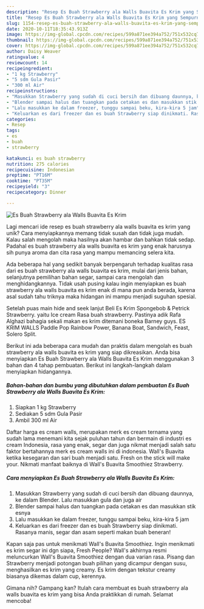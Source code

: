 ```yaml
---
description: "Resep Es Buah Strawberry ala Walls Buavita Es Krim yang Sempurna"
title: "Resep Es Buah Strawberry ala Walls Buavita Es Krim yang Sempurna"
slug: 1154-resep-es-buah-strawberry-ala-walls-buavita-es-krim-yang-sempurna
date: 2020-10-11T18:35:43.913Z
image: https://img-global.cpcdn.com/recipes/599a871ee394a752/751x532cq70/es-buah-strawberry-ala-walls-buavita-es-krim-foto-resep-utama.jpg
thumbnail: https://img-global.cpcdn.com/recipes/599a871ee394a752/751x532cq70/es-buah-strawberry-ala-walls-buavita-es-krim-foto-resep-utama.jpg
cover: https://img-global.cpcdn.com/recipes/599a871ee394a752/751x532cq70/es-buah-strawberry-ala-walls-buavita-es-krim-foto-resep-utama.jpg
author: Daisy Weaver
ratingvalue: 4
reviewcount: 14
recipeingredient:
- "1 kg Strawberry"
- "5 sdm Gula Pasir"
- "300 ml Air"
recipeinstructions:
- "Masukkan Strawberry yang sudah di cuci bersih dan dibuang daunnya, ke dalam Blender. Lalu masukkan gula dan juga air"
- "Blender sampai halus dan tuangkan pada cetakan es dan masukkan stik esnya"
- "Lalu masukkan ke dalam freezer, tunggu sampai beku, kira-kira 5 jam"
- "Keluarkan es dari freezer dan es buah Strawberry siap dinikmati. Rasanya manis, segar dan asam seperti makan buah beneran!"
categories:
- Resep
tags:
- es
- buah
- strawberry

katakunci: es buah strawberry 
nutrition: 275 calories
recipecuisine: Indonesian
preptime: "PT16M"
cooktime: "PT35M"
recipeyield: "3"
recipecategory: Dinner

---
```



![Es Buah Strawberry ala Walls Buavita Es Krim](https://img-global.cpcdn.com/recipes/599a871ee394a752/751x532cq70/es-buah-strawberry-ala-walls-buavita-es-krim-foto-resep-utama.jpg)

Lagi mencari ide resep es buah strawberry ala walls buavita es krim yang unik? Cara menyiapkannya memang tidak susah dan tidak juga mudah. Kalau salah mengolah maka hasilnya akan hambar dan bahkan tidak sedap. Padahal es buah strawberry ala walls buavita es krim yang enak harusnya sih punya aroma dan cita rasa yang mampu memancing selera kita.

Ada beberapa hal yang sedikit banyak berpengaruh terhadap kualitas rasa dari es buah strawberry ala walls buavita es krim, mulai dari jenis bahan, selanjutnya pemilihan bahan segar, sampai cara mengolah dan menghidangkannya. Tidak usah pusing kalau ingin menyiapkan es buah strawberry ala walls buavita es krim enak di mana pun anda berada, karena asal sudah tahu triknya maka hidangan ini mampu menjadi suguhan spesial.

Setelah puas main hide and seek lanjut Beli Es Krim Spongebob &amp; Petrick Strawberry. yaitu Ice cream Rasa buah strawberry. Pastinya adik Rafa Alghazi bahagia sekali makan es krim ditemani boneka Barney guys. ES KRIM WALLS Paddle Pop Rainbow Power, Banana Boat, Sandwich, Feast, Solero Split.


Berikut ini ada beberapa cara mudah dan praktis dalam mengolah es buah strawberry ala walls buavita es krim yang siap dikreasikan. Anda bisa menyiapkan Es Buah Strawberry ala Walls Buavita Es Krim menggunakan 3 bahan dan 4 tahap pembuatan. Berikut ini langkah-langkah dalam menyiapkan hidangannya.

<!--inarticleads1-->

##### Bahan-bahan dan bumbu yang dibutuhkan dalam pembuatan Es Buah Strawberry ala Walls Buavita Es Krim:

1. Siapkan 1 kg Strawberry
1. Sediakan 5 sdm Gula Pasir
1. Ambil 300 ml Air


Daftar harga es cream walls, merupakan merk es cream ternama yang sudah lama menemani kita sejak puluhan tahun dan bermain di industri es cream Indonesia, rasa yang enak, segar dan juga nikmat menjadi salah satu faktor bertahannya merk es cream walls ini di indonesia. Wall&#39;s Buavita ketika kesegaran dan sari buah menjadi satu. Fresh on the stick will make your. Nikmati manfaat baiknya di Wall&#39;s Buavita Smoothiez Strawberry. 

<!--inarticleads2-->

##### Cara menyiapkan Es Buah Strawberry ala Walls Buavita Es Krim:

1. Masukkan Strawberry yang sudah di cuci bersih dan dibuang daunnya, ke dalam Blender. Lalu masukkan gula dan juga air
1. Blender sampai halus dan tuangkan pada cetakan es dan masukkan stik esnya
1. Lalu masukkan ke dalam freezer, tunggu sampai beku, kira-kira 5 jam
1. Keluarkan es dari freezer dan es buah Strawberry siap dinikmati. Rasanya manis, segar dan asam seperti makan buah beneran!


Kapan saja pas untuk menikmati Wall&#39;s Buavita Smoothiez. Ingin menikmati es krim segar ini dgn siapa, Fresh People? Wall&#39;s akhirnya resmi meluncurkan Wall&#39;s Buavita Smoothiez dengan dua varian rasa. Pisang dan Strawberry menjadi potongan buah pilihan yang dicampur dengan susu, menghasilkan es krim yang creamy. Es krim dengan tekstur creamy biasanya dikemas dalam cup, kerennya. 

Gimana nih? Gampang kan? Itulah cara membuat es buah strawberry ala walls buavita es krim yang bisa Anda praktikkan di rumah. Selamat mencoba!
